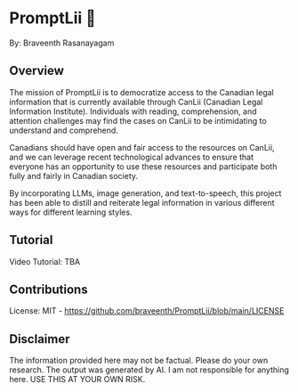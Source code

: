 # PromptLii 📖
By: Braveenth Rasanayagam

## Overview
The mission of PromptLii is to democratize access to the Canadian legal information that is currently available through CanLii (Canadian Legal Information Institute). Individuals with reading, comprehension, and attention challenges may find the cases on CanLii to be intimidating to understand and comprehend.

Canadians should have open and fair access to the resources on CanLii, and we can leverage recent technological advances to ensure that everyone has an opportunity to use these resources and participate both fully and fairly in Canadian society.

By incorporating LLMs, image generation, and text-to-speech, this project has been able to distill and reiterate legal information in various different ways for different learning styles.

## Tutorial
Video Tutorial: TBA

## Contributions
License: MIT - https://github.com/braveenth/PromptLii/blob/main/LICENSE

## Disclaimer
The information provided here may not be factual.
Please do your own research. The output was generated by AI.
I am not responsible for anything here. USE THIS AT YOUR OWN RISK.
